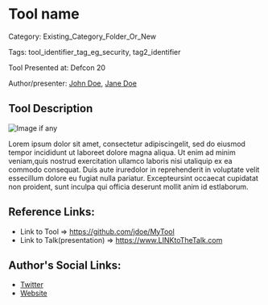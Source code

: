 # Tool name

Category: Existing_Category_Folder_Or_New

Tags: tool_identifier_tag_eg_security, tag2_identifier

Tool Presented at: Defcon 20

Author/presenter: [John Doe](http://site.com), [Jane Doe](http://site.com)

## Tool Description

![Image if any](https://image.jpg)

Lorem ipsum dolor sit amet, consectetur adipiscingelit, sed do eiusmod tempor incididunt ut laboreet dolore magna aliqua. Ut enim ad minim veniam,quis nostrud exercitation ullamco laboris nisi utaliquip ex ea commodo consequat. Duis aute iruredolor in reprehenderit in voluptate velit essecillum dolore eu fugiat nulla pariatur. Excepteursint occaecat cupidatat non proident, sunt inculpa qui officia deserunt mollit anim id estlaborum.

## Reference Links:

- Link to Tool => https://github.com/jdoe/MyTool
- Link to Talk(presentation) => https://www.LINKtoTheTalk.com

## Author's Social Links:

- [Twitter](#)
- [Website](#)
